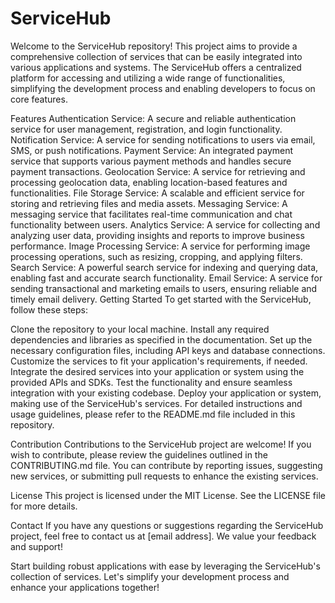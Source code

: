 # ServiceHub
Welcome to the ServiceHub repository! This project aims to provide a comprehensive collection of services that can be easily integrated into various applications and systems. 
The ServiceHub offers a centralized platform for accessing and utilizing a wide range of functionalities, simplifying the development process and enabling developers to focus on core features.

Features
Authentication Service: A secure and reliable authentication service for user management, registration, and login functionality.
Notification Service: A service for sending notifications to users via email, SMS, or push notifications.
Payment Service: An integrated payment service that supports various payment methods and handles secure payment transactions.
Geolocation Service: A service for retrieving and processing geolocation data, enabling location-based features and functionalities.
File Storage Service: A scalable and efficient service for storing and retrieving files and media assets.
Messaging Service: A messaging service that facilitates real-time communication and chat functionality between users.
Analytics Service: A service for collecting and analyzing user data, providing insights and reports to improve business performance.
Image Processing Service: A service for performing image processing operations, such as resizing, cropping, and applying filters.
Search Service: A powerful search service for indexing and querying data, enabling fast and accurate search functionality.
Email Service: A service for sending transactional and marketing emails to users, ensuring reliable and timely email delivery.
Getting Started
To get started with the ServiceHub, follow these steps:

Clone the repository to your local machine.
Install any required dependencies and libraries as specified in the documentation.
Set up the necessary configuration files, including API keys and database connections.
Customize the services to fit your application's requirements, if needed.
Integrate the desired services into your application or system using the provided APIs and SDKs.
Test the functionality and ensure seamless integration with your existing codebase.
Deploy your application or system, making use of the ServiceHub's services.
For detailed instructions and usage guidelines, please refer to the README.md file included in this repository.

Contribution
Contributions to the ServiceHub project are welcome! If you wish to contribute, please review the guidelines outlined in the CONTRIBUTING.md file. You can contribute by reporting issues, suggesting new services, or submitting pull requests to enhance the existing services.

License
This project is licensed under the MIT License. See the LICENSE file for more details.

Contact
If you have any questions or suggestions regarding the ServiceHub project, feel free to contact us at [email address]. We value your feedback and support!

Start building robust applications with ease by leveraging the ServiceHub's collection of services. Let's simplify your development process and enhance your applications together!
